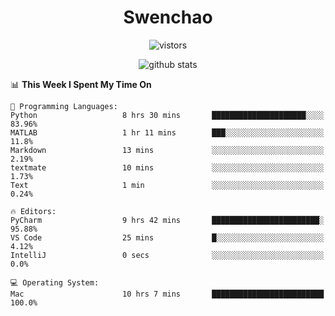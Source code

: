 <h1 align="center">Swenchao</h3>

<p align="center">
  <img src="https://visitor-badge.glitch.me/badge?page_id=Swenchao" alt="vistors" />
</p>

<p align="center">
  <img src="https://github-readme-stats.vercel.app/api?username=Swenchao&count_private=true&show_icons=true&theme=vue-dark&hide_title=true" alt="github stats" />
</p>

<!--START_SECTION:waka-->
📊 **This Week I Spent My Time On** 

```text
💬 Programming Languages: 
Python                   8 hrs 30 mins       █████████████████████░░░░   83.96% 
MATLAB                   1 hr 11 mins        ███░░░░░░░░░░░░░░░░░░░░░░   11.8% 
Markdown                 13 mins             ░░░░░░░░░░░░░░░░░░░░░░░░░   2.19% 
textmate                 10 mins             ░░░░░░░░░░░░░░░░░░░░░░░░░   1.73% 
Text                     1 min               ░░░░░░░░░░░░░░░░░░░░░░░░░   0.24%

🔥 Editors: 
PyCharm                  9 hrs 42 mins       ████████████████████████░   95.88% 
VS Code                  25 mins             █░░░░░░░░░░░░░░░░░░░░░░░░   4.12% 
IntelliJ                 0 secs              ░░░░░░░░░░░░░░░░░░░░░░░░░   0.0%

💻 Operating System: 
Mac                      10 hrs 7 mins       █████████████████████████   100.0%

```


<!--END_SECTION:waka-->
